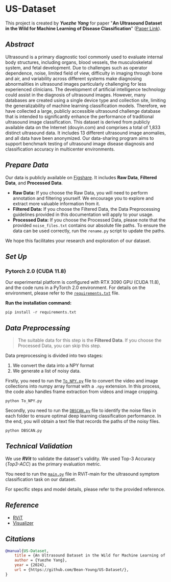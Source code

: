 # US-Dataset

This project is created by ***Yuezhe Yang*** for paper "**An Ultrasound Dataset in the Wild for Machine Learning of Disease Classification**" ([Paper Link]()). 

## ***Abstract***

Ultrasound is a primary diagnostic tool commonly used to evaluate internal body structures, including organs, blood vessels, the musculoskeletal system, and fetal development. Due to challenges such as operator dependence, noise, limited field of view, difficulty in imaging through bone and air, and variability across different systems make diagnosing abnormalities in ultrasound images particularly challenging for less experienced clinicians. The development of artificial intelligence technology could assist in the diagnosis of ultrasound images. However, many databases are created using a single device type and collection site, limiting the generalizability of machine learning classification models. Therefore, we have collected a large, publicly accessible ultrasound challenge database that is intended to significantly enhance the performance of traditional ultrasound image classification. This dataset is derived from publicly available data on the Internet (douyin.com) and comprises a total of 1,833 distinct ultrasound data. It includes 13 different ultrasound image anomalies, and all data have been anonymized. Our data-sharing program aims to support benchmark testing of ultrasound image disease diagnosis and classification accuracy in multicenter environments.

## ***Prepare Data***

Our data is publicly available on [Figshare](). It includes **Raw Data**, **Filtered Data**, and **Processed Data**.

- **Raw Data:** If you choose the Raw Data, you will need to perform annotation and filtering yourself. We encourage you to explore and extract more valuable information from it.
- **Filtered Data:** If you choose the Filtered Data, the Data Preprocessing guidelines provided in this documentation will apply to your usage.
- **Processed Data:** If you choose the Processed Data, please note that the provided `noise_files.txt` contains our absolute file paths. To ensure the data can be used correctly, run the `rename.py` script to update the paths.

We hope this facilitates your research and exploration of our dataset.

## ***Set Up*** 

### Pytorch 2.0 (CUDA 11.8)
Our experimental platform is configured with RTX 3090 GPU (CUDA 11.8), and the code runs in a PyTorch 2.0 environment.
For details on the environment, please refer to the [`requirements.txt`](requirements.txt) file.

**Run the installation command:**
```
pip install -r requirements.txt
```

## ***Data Preprocessing***

> The suitable data for this step is the **Filtered Data**. If you choose the Processed Data, you can skip this step.

Data preprocessing is divided into two stages: 
1) We convert the data into a NPY format 
2) We generate a list of noisy data.

Firstly, you need to run the [`To_NPY.py`](To_NPY.py) file to convert the video and image collections into numpy array format with a `.npy` extension. In this process, the code also handles frame extraction from videos and image cropping. 

```
python To_NPY.py
```

Secondly, you need to run the [`DBSCAN.py`](DBSCAN.py) file to identify the noise files in each folder to ensure optimal deep learning classification performance. In the end, you will obtain a text file that records the paths of the noisy files.

```
python DBSCAN.py
```

## ***Technical Validation***

We use ***RVit*** to validate the dataset's validity. We used Top-3 Accuracy (*Top3-ACC*) as the primary evaluation metric.

You need to run the [`main.py`](RViT-main/main.py) file in RViT-main for the ultrasound symptom classification task on our dataset.

For specific steps and model details, please refer to the provided reference.

## ***Reference***
* [RViT](https://github.com/Jiewen-Yang/RViT/)
* [Visualizer](https://github.com/luo3300612/Visualizer)

## ***Citations***

``````bibtex
@manual{US-Dataset,
	title = {An Ultrasound Dataset in the Wild for Machine Learning of Disease Classification},
	author = {Yuezhe Yang},
	year = {2024},
	url = {https://github.com/Bean-Young/US-Dataset/},
}

